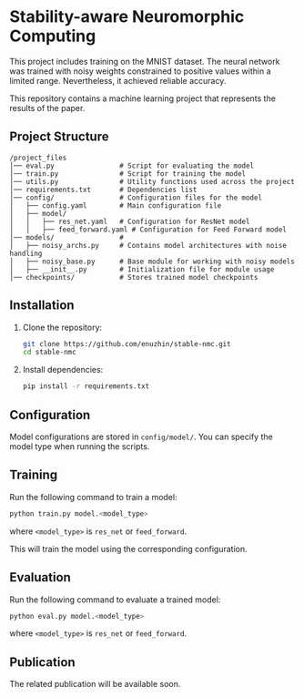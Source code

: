 # Stability-aware Neuromorphic Computing

This project includes training on the MNIST dataset. The neural network was trained with noisy weights constrained to positive values within a limited range. Nevertheless, it achieved reliable accuracy.

This repository contains a machine learning project that represents the results of the paper.

## Project Structure

```
/project_files
│── eval.py                # Script for evaluating the model
│── train.py               # Script for training the model
│── utils.py               # Utility functions used across the project
│── requirements.txt       # Dependencies list
│── config/                # Configuration files for the model
│   ├── config.yaml        # Main configuration file
│   ├── model/             
│   │   ├── res_net.yaml   # Configuration for ResNet model
│   │   ├── feed_forward.yaml # Configuration for Feed Forward model
│── models/                #
│   ├── noisy_archs.py     # Contains model architectures with noise handling
│   ├── noisy_base.py      # Base module for working with noisy models
│   ├── __init__.py        # Initialization file for module usage
│── checkpoints/           # Stores trained model checkpoints
```

## Installation

1. Clone the repository:
   ```bash
   git clone https://github.com/enuzhin/stable-nmc.git
   cd stable-nmc
   ```

2. Install dependencies:
   ```bash
   pip install -r requirements.txt
   ```

## Configuration

Model configurations are stored in `config/model/`. You can specify the model type when running the scripts.

## Training

Run the following command to train a model:
   ```bash
   python train.py model.<model_type>
   ```
where `<model_type>` is `res_net` or `feed_forward`.

This will train the model using the corresponding configuration.

## Evaluation

Run the following command to evaluate a trained model:
   ```bash
   python eval.py model.<model_type>
   ```
where `<model_type>` is `res_net` or `feed_forward`.

## Publication

The related publication will be available soon.

